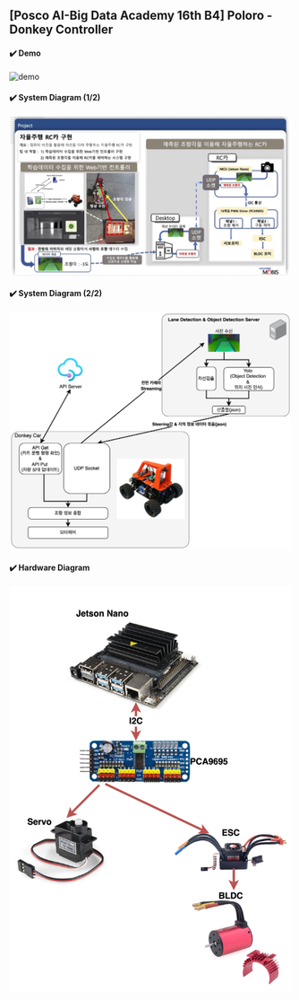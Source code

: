 ## [Posco AI-Big Data Academy 16th B4] Poloro - Donkey Controller

#### ✔️ Demo
![demo](./assets/img/demo.gif)

#### ✔️ System Diagram (1/2)
![diagram](./assets/img/system_diagram_2.jpeg)

#### ✔️ System Diagram (2/2)
![diagram](./assets/img/system_diagram.png)

#### ✔️ Hardware Diagram
![diagram](./assets/img/hardware_diagram.png)
